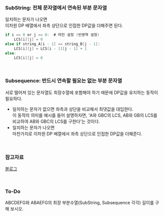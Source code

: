 ### SubString: 전체 문자열에서 연속된 부분 문자열
일치하는 문자가 나오면  
이차원 DP 배열에서 좌측 상단으로 인접한 DP값을 더해주면 된다.
```java
if i == 0 or j == 0:  # 마진 설정 (빈영역 설정)
	LCS[i][j] = 0
else if string_A[i - 1] == string_B[j - 1]:
	LCS[i][j] = LCS[i - 1][j - 1] + 1
else:
	LCS[i][j] = 0
```

<br>

### Subsequence: 반드시 연속할 필요는 없는 부분 문자열
서로 떨어져 있는 문자열도 최장수열에 포함해야 하기 때문에 DP값을 유지하는 동작이 필요하다.  
- 일치하는 문자가 없으면
  좌측과 상단을 비교해서 최댓값을 대입한다.  
  이 동작의 의미를 예시를 들어 설명하자면, 
  'A와 GBC의 LCS, AB와 GB의 LCS를 비교하여 AB와 GBC의 LCS를 구한다'는 것이다.
- 일치하는 문자가 나오면  
  마찬가지로 이차원 DP 배열에서 좌측 상단으로 인접한 DP값을 더해준다.

<br>

### 참고자료
[블로그](https://velog.io/@jeongbeom4693/JAVA-LCS-%EC%95%8C%EA%B3%A0%EB%A6%AC%EC%A6%98)  

<br>

### To-Do
ABCDEFG와 ABAEFG의 최장 부분수열(SubString, Subsequence 각각) 길이를 구해 보시오.
